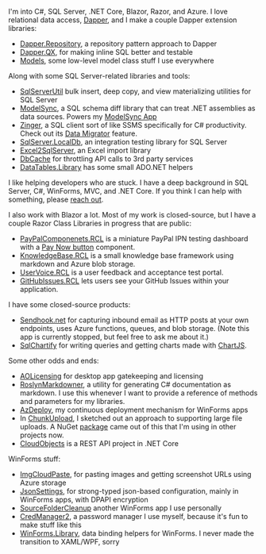 I'm into C#, SQL Server, .NET Core, Blazor, Razor, and Azure. I love relational data access, [Dapper](https://github.com/StackExchange/Dapper), and I make a couple Dapper extension libraries:
- [Dapper.Repository](https://github.com/adamfoneil/Dapper.Repository), a repository pattern approach to Dapper
- [Dapper.QX](https://github.com/adamfoneil/Dapper.QX), for making inline SQL better and testable
- [Models](https://github.com/adamfoneil/Models), some low-level model class stuff I use everywhere

Along with some SQL Server-related libraries and tools:
- [SqlServerUtil](https://github.com/adamfoneil/SqlServerUtil) bulk insert, deep copy, and view materializing utilities for SQL Server
- [ModelSync](https://github.com/adamfoneil/ModelSync), a SQL schema diff library that can treat .NET assemblies as data sources. Powers my [ModelSync App](https://github.com/adamfoneil/ModelSync.WinForms)
- [Zinger](https://github.com/adamfoneil/Postulate.Zinger), a SQL client sort of like SSMS specifically for C# productivity. Check out its [Data Migrator](https://github.com/adamfoneil/Postulate.Zinger/wiki/Data-Migrator) feature.
- [SqlServer.LocalDb](https://github.com/adamfoneil/SqlServer.LocalDb), an integration testing library for SQL Server 
- [Excel2SqlServer](https://github.com/adamfoneil/Excel2SqlServer.Library), an Excel import library
- [DbCache](https://github.com/adamfoneil/DbCache) for throttling API calls to 3rd party services
- [DataTables.Library](https://github.com/adamfoneil/DataTables.Library) has some small ADO.NET helpers

I like helping developers who are stuck. I have a deep background in SQL Server, C#, WinForms, MVC, and .NET Core. If you think I can help with something, please [reach out](mailto:adamosoftware@gmail.com).

I also work with Blazor a lot. Most of my work is closed-source, but I have a couple Razor Class Libraries in progress that are public:
- [PayPalComponenets.RCL](https://github.com/adamfoneil/PayPalComponents.RCL) is a miniature PayPal IPN testing dashboard with a [Pay Now button](https://github.com/adamfoneil/PayPalComponents.RCL/blob/master/PayPalComponents.RCL/Components/PayNowButton.razor) component.
- [KnowledgeBase.RCL](https://github.com/adamfoneil/KnowledgeBase.RCL) is a small knowledge base framework using markdown and Azure blob storage.
- [UserVoice.RCL](https://github.com/adamfoneil/UserVoice.RCL) is a user feedback and acceptance test portal.
- [GitHubIssues.RCL](https://github.com/adamfoneil/GitHubIssues.RCL) lets users see your GitHub Issues within your application.

I have some closed-source products:
- [Sendhook.net](https://sendhookapp.azurewebsites.net/) for capturing inbound email as HTTP posts at your own endpoints, uses Azure functions, queues, and blob storage. (Note this app is currently stopped, but feel free to ask me about it.)
- [SqlChartify](https://sqlchartify.azurewebsites.net/) for writing queries and getting charts made with [ChartJS](https://www.chartjs.org/).

Some other odds and ends:
- [AOLicensing](https://github.com/adamfoneil/AOLicensing) for desktop app gatekeeping and licensing
- [RoslynMarkdowner](https://github.com/adamfoneil/RoslynMarkdowner), a utility for generating C# documentation as markdown. I use this whenever I want to provide a reference of methods and parameters for my libraries.
- [AzDeploy](https://github.com/adamfoneil/AzDeploy), my continuous deployment mechanism for WinForms apps
- In [ChunkUpload](https://github.com/adamfoneil/ChunkUpload), I sketched out an approach to supporting large file uploads. A NuGet [package](https://www.nuget.org/packages/AO.AzureUploader) came out of this that I'm using in other projects now.
- [CloudObjects](https://github.com/adamfoneil/CloudObjects) is a REST API project in .NET Core

WinForms stuff:
- [ImgCloudPaste](https://github.com/adamfoneil/ImgCloudPaste), for pasting images and getting screenshot URLs using Azure storage
- [JsonSettings](https://github.com/adamfoneil/JsonSettings), for strong-typed json-based configuration, mainly in WinForms apps, with DPAPI encryption
- [SourceFolderCleanup](https://github.com/adamfoneil/SourceFolderCleanup) another WinForms app I use personally
- [CredManager2](https://github.com/adamfoneil/CredManager2), a password manager I use myself, because it's fun to make stuff like this
- [WinForms.Library](https://github.com/adamfoneil/WinForms.Library), data binding helpers for WinForms. I never made the transition to XAML/WPF, sorry
